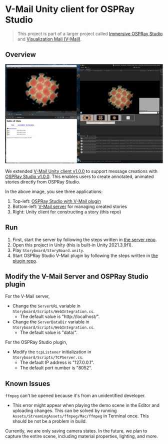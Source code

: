 # V-Mail Unity client for OSPRay Studio 
> This project is part of a larger project called [Immersive OSPRay Studio](https://github.com/jungwhonam/ImmersiveOSPRay) and [Visualization Mail (V-Mail)](https://github.com/JungWhoNam/VisualizationMail).

 ## Overview
![V-Mail with OSPRay Studio](storyboard.png)

We extended [V-Mail Unity client v1.0.0](https://github.com/JungWhoNam/VisualizationMail/releases) to support message creations with [OSPRay Studio v1.0.0](https://github.com/RenderKit/ospray-studio/releases/tag/v1.0.0). This enables users to create annotated, animated stories directly from OSPRay Studio.

In the above image, you see three applications:
1. Top-left: [OSPRay Studio with V-Mail plugin](https://github.com/JungWhoNam/ospray_studio/tree/jungwho.nam-feature-plugin-storyboard/plugins/storyboard_plugin)
2. Bottom-left: [V-Mail server](https://github.com/JungWhoNam/VisualizationMailServer) for managing created stories
3. Right: Unity client for constructing a story (this repo)

## Run
1. First, start the server by following the steps written in [the server repo](https://github.com/JungWhoNam/VisualizationMailServer).
2. Open this project in Unity (this is built-in Unity 2021.3.9f1).
3. Play `Storyboard/StoryBoard.unity`.
4. Start OSPRay Studio V-Mail plugin by following the steps written in [the plugin repo](https://github.com/JungWhoNam/ospray_studio/tree/jungwho.nam-feature-plugin-storyboard/plugins/storyboard_plugin).


## Modify the V-Mail Server and OSPRay Studio plugin
For the V-Mail server,
* Change the `ServerURL` variable in `Storyboard/Scripts/WebIntegration.cs`. 
  * The default value is "http://localhost/".
* Change the `ServerDataDir` variable in `Storyboard/Scripts/WebIntegration.cs`. 
  * The default value is "data/".

For the OSPRay Studio plugin,
* Modify the `tcpListener` initialization in `Storyboard/Scripts/TCPServer.cs`. 
  * The default IP address is "127.0.0.1".
  * The default port number is "8052".


## Known Issues
`ffmpeg` can't be opened because it's from an unidentified developer.
- This error might appear when playing the demo scene in the Editor and uploading changes. This can be solved by running `Assets/StreamingAssets/ffmpeg/Mac/ffmpeg` in Terminal once. This should be not be a problem in build.

Currently, we are only saving camera states. In the future, we plan to capture the entire scene, including material properties, lighting, and more.
